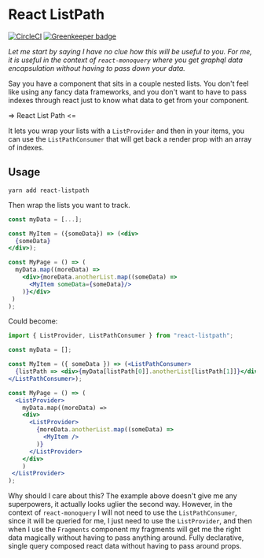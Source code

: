 # React ListPath

[![CircleCI](https://circleci.com/gh/brysgo/react-listpath.svg?style=shield)](https://circleci.com/gh/brysgo/react-listpath) [![Greenkeeper badge](https://badges.greenkeeper.io/brysgo/react-listpath.svg)](https://greenkeeper.io/)

_Let me start by saying I have no clue how this will be useful to you. For me, it is useful in the context of `react-monoquery` where you get graphql data encapsulation without having to pass down your data._

Say you have a component that sits in a couple nested lists. You don't feel like using any fancy data frameworks, and you don't want to have to pass indexes through react just to know what data to get from your component.

=> React List Path <=

It lets you wrap your lists with a `ListProvider` and then in your items, you can use the `ListPathConsumer` that will get back a render prop with an array of indexes.

## Usage

`yarn add react-listpath`

Then wrap the lists you want to track.

```jsx
const myData = [...];

const MyItem = ({someData}) => (<div>
  {someData}
</div>);

const MyPage = () => (
  myData.map((moreData) =>
    <div>{moreData.anotherList.map((someData) =>
      <MyItem someData={someData}/>
    )}</div>
 )
);
```

Could become:

```jsx
import { ListProvider, ListPathConsumer } from "react-listpath";

const myData = [];

const MyItem = ({ someData }) => (<ListPathConsumer>
  {listPath => <div>{myData[listPath[0]].anotherList[listPath[1]]}</div>}
</ListPathConsumer>);

const MyPage = () => (
  <ListProvider>
    myData.map((moreData) =>
    <div>
      <ListProvider>
        {moreData.anotherList.map((someData) =>
          <MyItem />
        )}
      </ListProvider>
    </div>
    )
 </ListProvider>
);
```

Why should I care about this? The example above doesn't give me any superpowers, it actually looks uglier the second way. However, in the context of `react-monoquery` I will not need to use the `ListPathConsumer`, since it will be queried for me, I just need to use the `ListProvider`, and then when I use the `Fragments` component my fragments will get me the right data magically without having to pass anything around. Fully declarative, single query composed react data without having to pass around props.